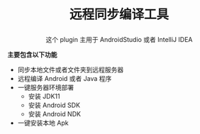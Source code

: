 # <p align="center"> 远程同步编译工具 </p>

<p align="center">
这个 plugin 主用于  AndroidStudio 或者 IntelliJ IDEA
</p>

**主要包含以下功能**

* 同步本地文件或者文件夹到远程服务器
* 远程编译 Android 或者 Java 程序
* 一键服务器环境部署
    * 安装 JDK11
    * 安装 Android SDK
    * 安装 Android NDK
* 一键安装本地 Apk
